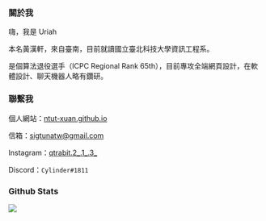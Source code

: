 ### 關於我

嗨，我是 Uriah

本名黃漢軒，來自臺南，目前就讀國立臺北科技大學資訊工程系。

是個算法退役選手（ICPC Regional Rank 65th），目前專攻全端網頁設計，在軟體設計、聊天機器人略有鑽研。

### 聯繫我

個人網站：[ntut-xuan.github.io](https://ntut-xuan.github.io/)

信箱：[sigtunatw@gmail.com](sigtunatw@gmail.com)

Instagram：[qtrabit.2_.1_.3_](https://www.instagram.com/qtrabit.2_.1_.3_/)

Discord：`Cylinder#1811`

### Github Stats

![](https://github-readme-stats.vercel.app/api?username=ntut-xuan&include_all_commits=true&theme=tokyonight)
